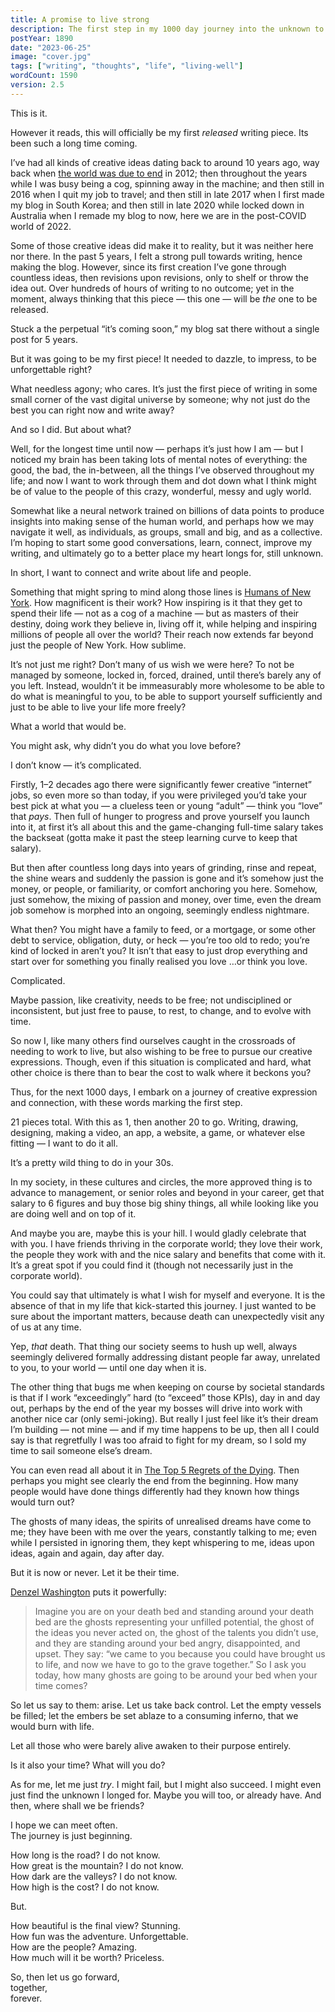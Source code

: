 ```yaml
---
title: A promise to live strong
description: The first step in my 1000 day journey into the unknown to find and climb my mountain, and the story leading up to it.
postYear: 1890
date: "2023-06-25"
image: "cover.jpg"
tags: ["writing", "thoughts", "life", "living-well"]
wordCount: 1590
version: 2.5
---
```


<span>This is it.</span>

However it reads, this will officially be my first _released_ writing piece. Its been such a long time coming.

I’ve had all kinds of creative ideas dating back to around 10 years ago, way back when <a href="https://en.wikipedia.org/wiki/2012_phenomenon" target="_blank">the world was due to end</a> in 2012; then throughout the years while I was busy being a cog, spinning away in the machine; and then still in 2016 when I quit my job to travel; and then still in late 2017 when I first made my blog in South Korea; and then still in late 2020 while locked down in Australia when I remade my blog to now, here we are in the post-COVID world of 2022.

Some of those creative ideas did make it to reality, but it was neither here nor there. In the past 5 years, I felt a strong pull towards writing, hence making the blog. However, since its first creation I’ve gone through countless ideas, then revisions upon revisions, only to shelf or throw the idea out. Over hundreds of hours of writing to no outcome; yet in the moment, always thinking that this piece — this one — will be _the_ one to be released.

Stuck a the perpetual “it’s coming soon,” my blog sat there without a single post for 5 years.

But it was going to be my first piece! It needed to dazzle, to impress, to be unforgettable right?

What needless agony; who cares. It’s just the first piece of writing in some small corner of the vast digital universe by someone; why not just do the best you can right now and write away?

And so I did. But about what?

Well, for the longest time until now — perhaps it’s just how I am — but I noticed my brain has been taking lots of mental notes of everything: the good, the bad, the in-between, all the things I’ve observed throughout my life; and now I want to work through them and dot down what I think might be of value to the people of this crazy, wonderful, messy and ugly world.

Somewhat like a neural network trained on billions of data points to produce insights into making sense of the human world, and perhaps how we may navigate it well, as individuals, as groups, small and big, and as a collective. I’m hoping to start some good conversations, learn, connect, improve my writing, and ultimately go to a better place my heart longs for, still unknown.

In short, I want to connect and write about life and people.

Something that might spring to mind along those lines is <a href="https://www.humansofnewyork.com/" target="_blank">Humans of New York</a>. How magnificent is their work? How inspiring is it that they get to spend their life — not as a cog of a machine — but as masters of their destiny, doing work they believe in, living off it, while helping and inspiring millions of people all over the world? Their reach now extends far beyond just the people of New York. How sublime.

It’s not just me right? Don’t many of us wish we were here? To not be managed by someone, locked in, forced, drained, until there’s barely any of you left. Instead, wouldn’t it be immeasurably more wholesome to be able to do what is meaningful to you, to be able to support yourself sufficiently and just to be able to live your life more freely?

What a world that would be.

You might ask, why didn’t you do what you love before?

I don’t know — it’s complicated.

Firstly, 1–2 decades ago there were significantly fewer creative “internet” jobs, so even more so than today, if you were privileged you’d take your best pick at what you — a clueless teen or young “adult” — think you “love” that _pays_. Then full of hunger to progress and prove yourself you launch into it, at first it’s all about this and the game-changing full-time salary takes the backseat (gotta make it past the steep learning curve to keep that salary).

But then after countless long days into years of grinding, rinse and repeat, the shine wears and suddenly the passion is gone and it’s somehow just the money, or people, or familiarity, or comfort anchoring you here. Somehow, just somehow, the mixing of passion and money, over time, even the dream job somehow is morphed into an ongoing, seemingly endless nightmare.

What then? You might have a family to feed, or a mortgage, or some other debt to service, obligation, duty, or heck — you’re too old to redo; you’re kind of locked in aren’t you? It isn’t that easy to just drop everything and start over for something you finally realised you love …or think you love.

Complicated.

Maybe passion, like creativity, needs to be free; not undisciplined or inconsistent, but just free to pause, to rest, to change, and to evolve with time.

So now I, like many others find ourselves caught in the crossroads of needing to work to live, but also wishing to be free to pursue our creative expressions. Though, even if this situation is complicated and hard, what other choice is there than to bear the cost to walk where it beckons you?

Thus, for the next 1000 days, I embark on a journey of creative expression and connection, with these words marking the first step.

21 pieces total. With this as 1, then another 20 to go. Writing, drawing, designing, making a video, an app, a website, a game, or whatever else fitting — I want to do it all.

It’s a pretty wild thing to do in your 30s.

In my society, in these cultures and circles, the more approved thing is to advance to management, or senior roles and beyond in your career, get that salary to 6 figures and buy those big shiny things, all while looking like you are doing well and on top of it.

And maybe you are, maybe this is your hill. I would gladly celebrate that with you. I have friends thriving in the corporate world; they love their work, the people they work with and the nice salary and benefits that come with it. It’s a great spot if you could find it (though not necessarily just in the corporate world).

You could say that ultimately is what I wish for myself and everyone. It is the absence of that in my life that kick-started this journey. I just wanted to be sure about the important matters, because death can unexpectedly visit any of us at any time.

Yep, _that_ death. That thing our society seems to hush up well, always seemingly delivered formally addressing distant people far away, unrelated to you, to your world — until one day when it is.

The other thing that bugs me when keeping on course by societal standards is that if I work “exceedingly” hard (to “exceed” those KPIs), day in and day out, perhaps by the end of the year my bosses will drive into work with another nice car (only semi-joking). But really I just feel like it’s their dream I’m building — not mine — and if my time happens to be up, then all I could say is that regretfully I was too afraid to fight for my dream, so I sold my time to sail someone else’s dream.

You can even read all about it in <a href="https://en.wikipedia.org/wiki/The_Top_Five_Regrets_of_the_Dying" target="_blank">The Top 5 Regrets of the Dying</a>. Then perhaps you might see clearly the end from the beginning. How many people would have done things differently had they known how things would turn out?

The ghosts of many ideas, the spirits of unrealised dreams have come to me; they have been with me over the years, constantly talking to me; even while I persisted in ignoring them, they kept whispering to me, ideas upon ideas, again and again, day after day.

But it is now or never. Let it be their time.

<p class="tw-m-0"><a href="https://youtu.be/tbnzAVRZ9Xc?t=287" target="_blank">Denzel Washington</a> puts it powerfully:</p>

> Imagine you are on your death bed and standing around your death bed are the ghosts representing your unfilled potential, the ghost of the ideas you never acted on, the ghost of the talents you didn’t use, and they are standing around your bed angry, disappointed, and upset. They say: “we came to you because you could have brought us to life, and now we have to go to the grave together.” So I ask you today, how many ghosts are going to be around your bed when your time comes?

So let us say to them: arise. Let us take back control. Let the empty vessels be filled; let the embers be set ablaze to a consuming inferno, that we would burn with life.

Let all those who were barely alive awaken to their purpose entirely.

Is it also your time? What will you do?

As for me, let me just _try_. I might fail, but I might also succeed. I might even just find the unknown I longed for. Maybe you will too, or already have. And then, where shall we be friends?

I hope we can meet often.\
The journey is just beginning.

How long is the road? I do not know.\
How great is the mountain? I do not know.\
How dark are the valleys? I do not know.\
How high is the cost? I do not know.

But.

How beautiful is the final view? Stunning.\
How fun was the adventure. Unforgettable.\
How are the people? Amazing.\
How much will it be worth? Priceless.

So, then let us go forward,\
together,\
forever.